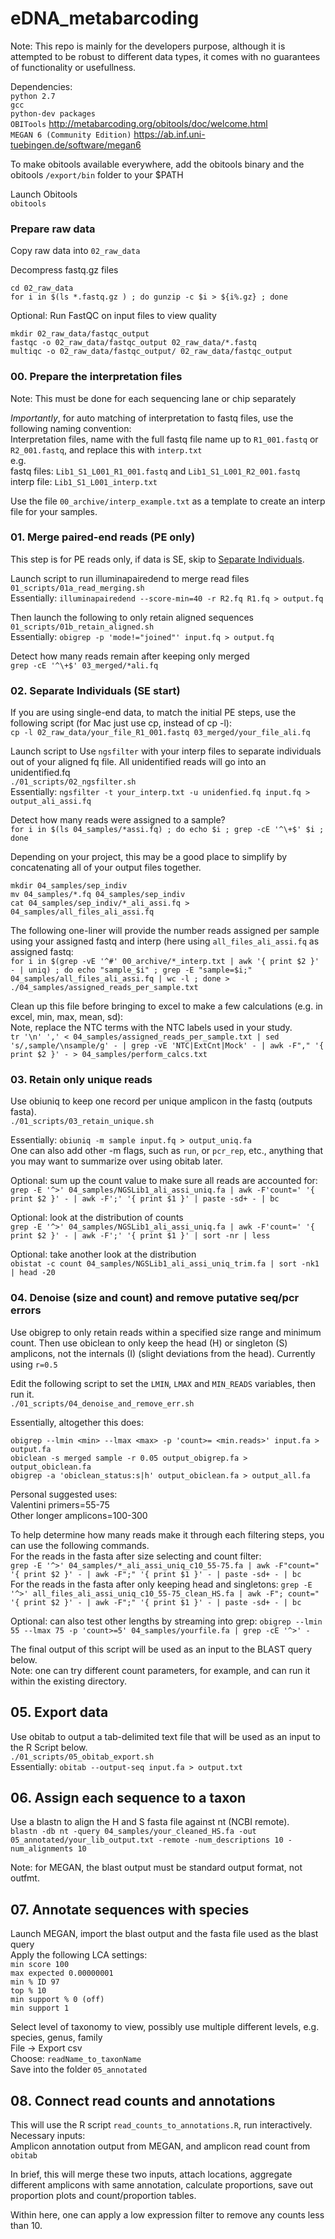 # eDNA_metabarcoding
Note: This repo is mainly for the developers purpose, although it is attempted to be robust to different data types, it comes with no guarantees of functionality or usefullness.    


Dependencies:    
`python 2.7`    
`gcc`     
`python-dev packages`        
`OBITools` http://metabarcoding.org/obitools/doc/welcome.html       
`MEGAN 6 (Community Edition)` https://ab.inf.uni-tuebingen.de/software/megan6     


To make obitools available everywhere, add the obitools binary and the obitools `/export/bin` folder to your $PATH      


Launch Obitools    
`obitools`    

### Prepare raw data
Copy raw data into `02_raw_data`    

Decompress fastq.gz files
```
cd 02_raw_data     
for i in $(ls *.fastq.gz ) ; do gunzip -c $i > ${i%.gz} ; done
```

Optional: Run FastQC on input files to view quality   
```
mkdir 02_raw_data/fastqc_output    
fastqc -o 02_raw_data/fastqc_output 02_raw_data/*.fastq    
multiqc -o 02_raw_data/fastqc_output/ 02_raw_data/fastqc_output    
```

### 00. Prepare the interpretation files
Note: This must be done for each sequencing lane or chip separately       

*Importantly*, for auto matching of interpretation to fastq files, use the following naming convention:      
Interpretation files, name with the full fastq file name up to `R1_001.fastq` or `R2_001.fastq`, and replace this with `interp.txt`    
e.g.    
fastq files: `Lib1_S1_L001_R1_001.fastq` and `Lib1_S1_L001_R2_001.fastq`     
interp file: `Lib1_S1_L001_interp.txt`

Use the file `00_archive/interp_example.txt` as a template to create an interp file for your samples.
 

### 01. Merge paired-end reads (PE only)   
This step is for PE reads only, if data is SE, skip to [Separate Individuals](#separate-individuals-se-start).    

Launch script to run illuminapairedend to merge read files      
`01_scripts/01a_read_merging.sh`      
Essentially: `illuminapairedend --score-min=40 -r R2.fq R1.fq > output.fq`

Then launch the following to only retain aligned sequences    
`01_scripts/01b_retain_aligned.sh`     
Essentially: `obigrep -p 'mode!="joined"' input.fq > output.fq`   

Detect how many reads remain after keeping only merged    
`grep -cE '^\+$' 03_merged/*ali.fq`

### 02. Separate Individuals (SE start)   
If you are using single-end data, to match the initial PE steps, use the following script (for Mac just use cp, instead of cp -l):   
`cp -l 02_raw_data/your_file_R1_001.fastq 03_merged/your_file_ali.fq`    

Launch script to Use `ngsfilter` with your interp files to separate individuals out of your aligned fq file. All unidentified reads will go into an unidentified.fq   
`./01_scripts/02_ngsfilter.sh`    
Essentially: `ngsfilter -t your_interp.txt -u unidenfied.fq input.fq > output_ali_assi.fq`    

Detect how many reads were assigned to a sample?   
`for i in $(ls 04_samples/*assi.fq) ; do echo $i ; grep -cE '^\+$' $i ;  done`   

Depending on your project, this may be a good place to simplify by concatenating all of your output files together.        
```
mkdir 04_samples/sep_indiv
mv 04_samples/*.fq 04_samples/sep_indiv
cat 04_samples/sep_indiv/*_ali_assi.fq > 04_samples/all_files_ali_assi.fq
```

The following one-liner will provide the number reads assigned per sample using your assigned fastq and interp (here using `all_files_ali_assi.fq` as assigned fastq:   
`for i in $(grep -vE '^#' 00_archive/*_interp.txt | awk '{ print $2 }' - | uniq) ; do echo "sample_$i" ; grep -E "sample=$i;" 04_samples/all_files_ali_assi.fq | wc -l ; done > ./04_samples/assigned_reads_per_sample.txt`    

Clean up this file before bringing to excel to make a few calculations (e.g. in excel, min, max, mean, sd):      
Note, replace the NTC terms with the NTC labels used in your study.    
`tr '\n' ',' < 04_samples/assigned_reads_per_sample.txt | sed 's/,sample/\nsample/g' - | grep -vE 'NTC|ExtCnt|Mock' - | awk -F"," '{ print $2 }' - > 04_samples/perform_calcs.txt`    


### 03. Retain only unique reads
Use obiuniq to keep one record per unique amplicon in the fastq (outputs fasta).   
`./01_scripts/03_retain_unique.sh`   

Essentially: `obiuniq -m sample input.fq > output_uniq.fa`    
One can also add other -m flags, such as `run`, or `pcr_rep`, etc., anything that you may want to summarize over using obitab later.    

Optional: sum up the count value to make sure all reads are accounted for:    
`grep -E '^>' 04_samples/NGSLib1_ali_assi_uniq.fa | awk -F'count=' '{ print $2 }' - | awk -F';' '{ print $1 }' | paste -sd+ - | bc`

Optional: look at the distribution of counts   
`grep -E '^>' 04_samples/NGSLib1_ali_assi_uniq.fa | awk -F'count=' '{ print $2 }' - | awk -F';' '{ print $1 }' | sort -nr | less`

Optional: take another look at the distribution    
`obistat -c count 04_samples/NGSLib1_ali_assi_uniq_trim.fa | sort -nk1 | head -20`

### 04. Denoise (size and count) and remove putative seq/pcr errors
Use obigrep to only retain reads within a specified size range and minimum count. Then use obiclean to only keep the head (H) or singleton (S) amplicons, not the internals (I) (slight deviations from the head). Currently using `r=0.5`    
    
Edit the following script to set the `LMIN`, `LMAX` and `MIN_READS` variables, then run it.  
`./01_scripts/04_denoise_and_remove_err.sh`    

Essentially, altogether this does: 
```
obigrep --lmin <min> --lmax <max> -p 'count>= <min.reads>' input.fa > output.fa     
obiclean -s merged sample -r 0.05 output_obigrep.fa > output_obiclean.fa   
obigrep -a 'obiclean_status:s|h' output_obiclean.fa > output_all.fa
```

Personal suggested uses:   
Valentini primers=55-75    
Other longer amplicons=100-300      

To help determine how many reads make it through each filtering steps, you can use the following commands.    
For the reads in the fasta after size selecting and count filter:   
`grep -E '^>' 04_samples/*_ali_assi_uniq_c10_55-75.fa | awk -F"count=" '{ print $2 }' - | awk -F";" '{ print $1 }' - | paste -sd+ - | bc`     
For the reads in the fasta after only keeping head and singletons:
`grep -E '^>' all_files_ali_assi_uniq_c10_55-75_clean_HS.fa | awk -F"; count=" '{ print $2 }' - | awk -F";" '{ print $1 }' - | paste -sd+ - | bc`    


Optional: can also test other lengths by streaming into grep: 
`obigrep --lmin 55 --lmax 75 -p 'count>=5' 04_samples/yourfile.fa | grep -cE '^>' - `

The final output of this script will be used as an input to the BLAST query below.   
Note: one can try different count parameters, for example, and can run it within the existing directory.    

## 05. Export data     
Use obitab to output a tab-delimited text file that will be used as an input to the R Script below.   
`./01_scripts/05_obitab_export.sh`    
Essentially: `obitab --output-seq input.fa > output.txt`   


## 06. Assign each sequence to a taxon
Use a blastn to align the H and S fasta file against nt (NCBI remote).   
`blastn -db nt -query 04_samples/your_cleaned_HS.fa -out 05_annotated/your_lib_output.txt -remote -num_descriptions 10 -num_alignments 10`    

Note: for MEGAN, the blast output must be standard output format, not outfmt.  

## 07. Annotate sequences with species   
Launch MEGAN, import the blast output and the fasta file used as the blast query  
Apply the following LCA settings:   
`min score 100`    
`max expected 0.00000001`   
`min % ID 97`   
`top % 10`   
`min support % 0 (off)`   
`min support 1`   

Select level of taxonomy to view, possibly use multiple different levels, e.g. species, genus, family       
File -> Export csv      
Choose: `readName_to_taxonName`    
Save into the folder  `05_annotated`  

## 08. Connect read counts and annotations    
This will use the R script `read_counts_to_annotations.R`, run interactively.   
Necessary inputs:   
Amplicon annotation output from MEGAN, and amplicon read count from `obitab`   

In brief, this will merge these two inputs, attach locations, aggregate different amplicons with same annotation, calculate proportions, save out proportion plots and count/proportion tables.    

Within here, one can apply a low expression filter to remove any counts less than 10.   
